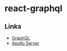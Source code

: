# react-graphql

## Links

- [GraphQL](https://graphql.org/)
- [Apollo Server](https://www.apollographql.com/docs/apollo-server/)
